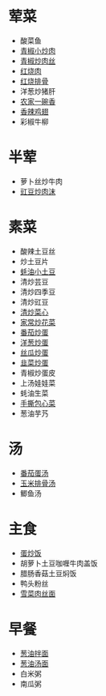 # 荤菜
- 酸菜鱼
- [青椒小炒肉](meat/青椒小炒肉.md)
- [青椒炒肉丝](meat/青椒炒肉丝.md)
- [红烧肉](meat/红烧肉.md)
- [红烧排骨](meat/红烧排骨.md)
- 洋葱炒猪肝
- [农家一碗香](meat/农家一碗香.md)
- [香辣鸡翅](meat/香辣鸡翅.md)
- 彩椒牛柳

# 半荤
- 萝卜丝炒牛肉
- [豇豆炒肉沫](half-meat/豇豆炒肉沫.md)

# 素菜
- 酸辣土豆丝
- 炒土豆片
- [蚝油小土豆](vegetable/蚝油小土豆.md)
- 清炒芸豆
- 清炒四季豆
- 清炒豇豆
- [清炒菜心](vegetable/清炒菜心.md)
- [家常炒花菜](vegetable/家常炒花菜.md)
- [番茄炒蛋](vegetable/番茄炒蛋.md)
- [洋葱炒蛋](vegetable/洋葱炒蛋.md)
- [丝瓜炒蛋](vegetable/丝瓜炒蛋.md)
- [韭菜炒蛋](vegetable/韭菜炒蛋.md)
- 青椒炒蛋皮
- 上汤娃娃菜
- 蚝油生菜
- [手撕包心菜](vegetable/手撕包心菜.md)
- 葱油芋艿

# 汤
- [番茄蛋汤](soup/番茄蛋汤.md)
- [玉米排骨汤](soup/玉米排骨汤.md)
- 鲫鱼汤

# 主食
- [蛋炒饭](staple/蛋炒饭.md)
- 胡萝卜土豆咖喱牛肉盖饭
- 腊肠香菇土豆焖饭
- 鸭头粉丝
- [雪菜肉丝面](staple/雪菜肉丝面.md)

# 早餐
- [葱油拌面](breakfast/葱油拌面.md)
- [葱油汤面](breakfast/葱油汤面.md)
- 白米粥
- 南瓜粥
